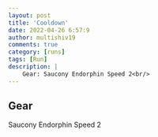 ```yaml
---
layout: post
title: 'Cooldown'
date: 2022-04-26 6:57:9
author: multishiv19
comments: true
category: [runs]
tags: [Run]
description: |
    Gear: Saucony Endorphin Speed 2<br/>
---
```


## Gear
Saucony Endorphin Speed 2



<div width='100%' class='strava-embed-placeholder' data-embed-type='activity' data-embed-id='7045626741'></div>
<script src='https://strava-embeds.com/embed.js'></script>
